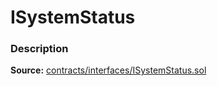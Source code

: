# ISystemStatus

### Description <a id="description"></a>

**Source:** [contracts/interfaces/ISystemStatus.sol](https://github.com/perifinance/peri-finance/blob/master/contracts/interfaces/ISystemStatus.sol)

